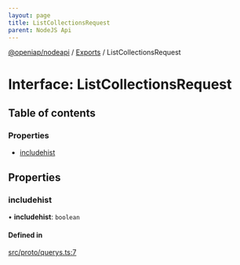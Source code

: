 ```yaml
---
layout: page
title: ListCollectionsRequest
parent: NodeJS Api
---
```

[@openiap/nodeapi](../README) / [Exports](../modules) / ListCollectionsRequest

# Interface: ListCollectionsRequest

## Table of contents

### Properties

- [includehist](ListCollectionsRequest#includehist)

## Properties

### includehist

• **includehist**: `boolean`

#### Defined in

[src/proto/querys.ts:7](https://github.com/openiap/nodeapi/blob/a6b5438/src/proto/querys.ts#L7)
